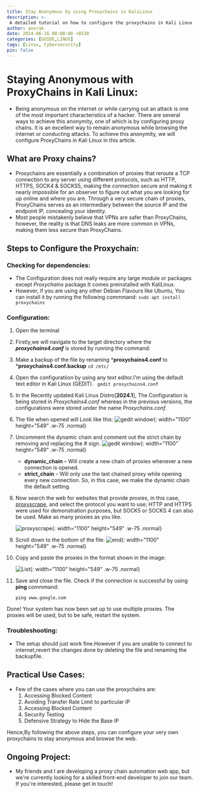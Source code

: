 ```yaml
---
title: Stay Anonymous by using Proxychains in KaliLinux
description: >-
 A detailed tutorial on how to configure the proxychains in Kali Linux
author: anorak
date: 2024-06-16 00:00:00 +0530
categories: [GUIDE,LINUX]
tags: [Linux, Cybersecurity]
pin: false
---
```

# Staying Anonymous with ProxyChains in Kali Linux:
- Being anonymous on the internet or while carrying out an attack is one of the most important characteristics of a hacker. There are several ways to achieve this anonymity, one of which is by configuring proxy chains.
  It is an excellent way to remain anonymous while browsing the internet or conducting attacks. To achieve this anonymity, we will configure ProxyChains in Kali Linux in this article. 

## What are Proxy chains?
- Proxychains are essentially a combination of proxies that reroute a TCP connection to any server using different protocols, such as HTTP, HTTPS, SOCK4 & SOCKS5, making the connection secure and making it nearly impossible for an observer to figure out what you are looking for up online and where you are. Through a very secure chain of proxies, ProxyChains serves as an intermediary between the source IP and the endpoint IP, concealing your identity.
- Most people mistakenly believe that VPNs are safer than ProxyChains, however, the reality is that DNS leaks are more common in VPNs, making them less secure than ProxyChains.

## Steps to Configure the Proxychain:

### Checking for dependencies:
   
  - The Configuration does not really require any large module or packages except *Proxychains* package.It comes preinstalled with KaliLinux.
  - However, if you are using any other Debian Flavours like Ubuntu, You can install it by running the following commmand:
    ```sudo apt install proxychains```

### Configuration:
   
   1.  Open the terminal
   2.  Firstly,we will navigate to the target directory where the ***proxychains4.conf*** is stored by running the command:
   3.  Make a backup of the file by renaming ***proxychains4.conf** to ***proxychains4.conf.backup**
    ``` cd /etc/ ```

   5.  Open the configuratiion by using any text editor.I'm using the default text editor in Kali Linux (GEDIT).
      ``` gedit proxychains4.conf```

  6.  In the Recently updated Kali Linux Distro[**2024.1**], The Configuration is being stored in *Proxychains4.conf* whereas in the previous versions, the configurations were stored under the name *Proxychains.conf*.
      
  7.  The file when opened will Look like this:
      ![gedit window](/assets/img/202407/geditwindow.jpg){: width="1100" height="549" .w-75 .normal}
  
  8.  Uncomment the dynamic chain and comment out the strict chain by removing and replacing the # sign.
      ![gedit window](/assets/img/202407/chain.png){: width="1100" height="549" .w-75 .normal}
        
      - **dynamic_chain** – Will create a new chain of proxies whenever a new connection is opened.
      - **strict_chain** – Will only use the last chained proxy while opening every new connection.
        So, in this case, we make the dynamic chain the default setting.
     
  9. Now search the web for websites that provide proxies, in this case, [proxyscrape](https://proxyscrape.com/free-proxy-list),
       and select the protocol you want to use; HTTP and HTTPS were used for demonstration purposes, but SOCK5 or SOCKS 4 can also be used. Make as many proxies as you like.
  
        ![proxyscrape](/assets/img/202407/proxyscrape.png){: width="1100" height="549" .w-75 .normal}
  
  10. Scroll down to the bottom of the file:
          ![end](/assets/img/202407/bottom.jpg){: width="1100" height="549" .w-75 .normal}
  
  11. Copy and paste the proxies in the format shown in the image:
      
       ![List](/assets/img/202407/copynpaste.jpg){: width="1100" height="549" .w-75 .normal}
  13. Save and close the file. Check if the connection is successful by using **ping** commmand:

        ```ping www.google.com```
  
  Done! Your system has now been set up to use multiple proxies. The proxies will be used, but to be safe, restart the system.
  

### Troubleshooting:

- The setup should just work fine.However if you are unable to connect to internet,revert the changes done by deleting the file and renaming the backupfile.

## Practical Use Cases:
- Few of the cases where you can use the proxychains are:
  1. Accessing Blocked Content
  2. Avoiding Transfer Rate Limit to particular IP
  3. Accessing Blocked Content
  4. Security Testing
  5. Defensive Strategy to Hide the Base IP

Hence,By following the above steps, you can configure your very own proxychains to stay anonymous and browse the web.

## Ongoing Project:
- My friends and I are developing a proxy chain automation web app, but we're currently looking for a skilled front-end developer to join our team. If you're interested, please get in touch!









